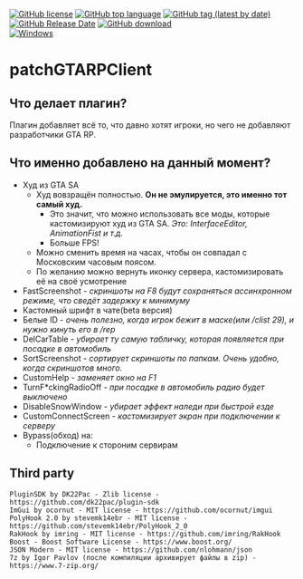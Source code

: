 [![GitHub license](https://img.shields.io/github/license/Tim4ukys/patchGTARPClient?style=flat-square)](https://github.com/Tim4ukys/patchGTARPClient/blob/main/LICENSE)
[![GitHub top language](https://img.shields.io/github/languages/top/Tim4ukys/patchGTARPClient?style=flat-square)](https://github.com/Tim4ukys/patchGTARPClient/search?l=c%2B%2B)
[![GitHub tag (latest by date)](https://img.shields.io/github/v/tag/Tim4ukys/patchGTARPClient?label=version&style=flat-square)](https://github.com/Tim4ukys/patchGTARPClient/releases/latest)
[![GitHub Release Date](https://img.shields.io/github/release-date/Tim4ukys/patchGTARPClient?style=flat-square)](https://github.com/Tim4ukys/patchGTARPClient/releases)
[![GitHub download](https://img.shields.io/github/downloads/tim4ukys/patchGTARPClient/total.svg?label=Total%20download&style=flat-square)](https://github.com/Tim4ukys/patchGTARPClient/releases/latest)
<br>[![Windows](https://img.shields.io/badge/Windows%207-0078D6?style=flat-square&logo=windows&logoColor=white)](https://ru.wikipedia.org/wiki/Windows_7)

# patchGTARPClient
## Что делает плагин?
Плагин добавляет всё то, что давно хотят игроки, но чего не добавляют разработчики GTA RP.

## Что именно добавлено на данный момент?
- Худ из GTA SA
    - Худ вовзращён полностью. __Он не эмулируется, это именно тот самый худ.__
        - Это значит, что можно использовать все моды, которые кастомизируют худ из GTA SA. _Это: InterfaceEditor, AnimationFist и т.д._
        - Больше FPS!
    - Можно сменить время на часах, чтобы он совпадал с Московским часовым поясом.
    - По желанию можно вернуть иконку сервера, кастомизировать её на своё усмотрение
- FastScreenshot - _скриншоты на F8 будут сохраняться ассинхронном режиме, что сведёт задержку к минимуму_
- Кастомный шрифт в чате(beta версия)
- Белые ID - _очень полезно, когда игрок бежит в маске(или /clist 29), и нужно кинуть его в /rep_
- DelCarTable - _убирает ту самую табличку, которая появляется при посадке в автомобиль_
- SortScreenshot - _сортирует скриншоты по папкам. Очень удобно, когда скриншотов много._
- CustomHelp - _заменяет окно на F1_
- TurnF*ckingRadioOff - _при посадке в автомобиль радио будет выключено_
- DisableSnowWindow - _убирает эффект наледи при быстрой езде_
- CustomConnectScreen - _кастомизирует экран при подключении к серверу_
- Bypass(обход) на:
    - Подключение к стороним сервирам

## Third party
```
PluginSDK by DK22Pac - Zlib license - https://github.com/dk22pac/plugin-sdk
ImGui by ocornut - MIT license - https://github.com/ocornut/imgui
PolyHook 2.0 by stevemk14ebr - MIT license - https://github.com/stevemk14ebr/PolyHook_2_0
RakHook by imring - MIT license - https://github.com/imring/RakHook
Boost - Boost Software License - https://www.boost.org/
JSON Modern - MIT license - https://github.com/nlohmann/json
7z by Igor Pavlov (после компиляции архивирует файлы в zip) - https://www.7-zip.org/
```
